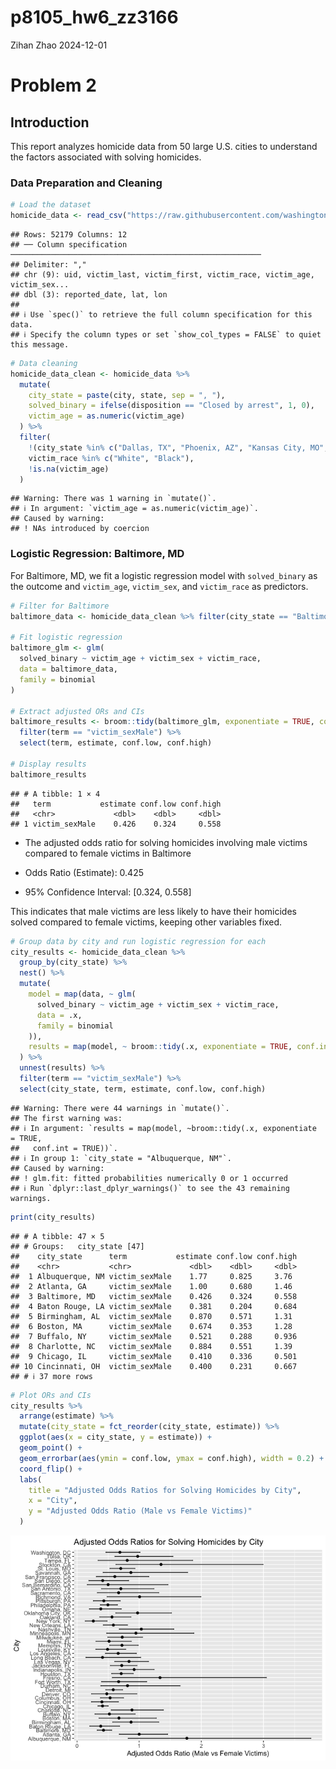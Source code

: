 p8105_hw6_zz3166
================
Zihan Zhao
2024-12-01

# Problem 2

## Introduction

This report analyzes homicide data from 50 large U.S. cities to
understand the factors associated with solving homicides.

### Data Preparation and Cleaning

``` r
# Load the dataset
homicide_data <- read_csv("https://raw.githubusercontent.com/washingtonpost/data-homicides/master/homicide-data.csv")
```

    ## Rows: 52179 Columns: 12
    ## ── Column specification ────────────────────────────────────────────────────────
    ## Delimiter: ","
    ## chr (9): uid, victim_last, victim_first, victim_race, victim_age, victim_sex...
    ## dbl (3): reported_date, lat, lon
    ## 
    ## ℹ Use `spec()` to retrieve the full column specification for this data.
    ## ℹ Specify the column types or set `show_col_types = FALSE` to quiet this message.

``` r
# Data cleaning
homicide_data_clean <- homicide_data %>%
  mutate(
    city_state = paste(city, state, sep = ", "),
    solved_binary = ifelse(disposition == "Closed by arrest", 1, 0),
    victim_age = as.numeric(victim_age)
  ) %>%
  filter(
    !(city_state %in% c("Dallas, TX", "Phoenix, AZ", "Kansas City, MO", "Tulsa, AL")),
    victim_race %in% c("White", "Black"),
    !is.na(victim_age)
  )
```

    ## Warning: There was 1 warning in `mutate()`.
    ## ℹ In argument: `victim_age = as.numeric(victim_age)`.
    ## Caused by warning:
    ## ! NAs introduced by coercion

### Logistic Regression: Baltimore, MD

For Baltimore, MD, we fit a logistic regression model with
`solved_binary` as the outcome and `victim_age`, `victim_sex`, and
`victim_race` as predictors.

``` r
# Filter for Baltimore
baltimore_data <- homicide_data_clean %>% filter(city_state == "Baltimore, MD")

# Fit logistic regression
baltimore_glm <- glm(
  solved_binary ~ victim_age + victim_sex + victim_race,
  data = baltimore_data,
  family = binomial
)

# Extract adjusted ORs and CIs
baltimore_results <- broom::tidy(baltimore_glm, exponentiate = TRUE, conf.int = TRUE) %>%
  filter(term == "victim_sexMale") %>%
  select(term, estimate, conf.low, conf.high)

# Display results
baltimore_results
```

    ## # A tibble: 1 × 4
    ##   term           estimate conf.low conf.high
    ##   <chr>             <dbl>    <dbl>     <dbl>
    ## 1 victim_sexMale    0.426    0.324     0.558

- The adjusted odds ratio for solving homicides involving male victims
  compared to female victims in Baltimore

- Odds Ratio (Estimate): 0.425

- 95% Confidence Interval: \[0.324, 0.558\]

This indicates that male victims are less likely to have their homicides
solved compared to female victims, keeping other variables fixed.

``` r
# Group data by city and run logistic regression for each
city_results <- homicide_data_clean %>%
  group_by(city_state) %>%
  nest() %>%
  mutate(
    model = map(data, ~ glm(
      solved_binary ~ victim_age + victim_sex + victim_race,
      data = .x,
      family = binomial
    )),
    results = map(model, ~ broom::tidy(.x, exponentiate = TRUE, conf.int = TRUE))
  ) %>%
  unnest(results) %>%
  filter(term == "victim_sexMale") %>%
  select(city_state, term, estimate, conf.low, conf.high)
```

    ## Warning: There were 44 warnings in `mutate()`.
    ## The first warning was:
    ## ℹ In argument: `results = map(model, ~broom::tidy(.x, exponentiate = TRUE,
    ##   conf.int = TRUE))`.
    ## ℹ In group 1: `city_state = "Albuquerque, NM"`.
    ## Caused by warning:
    ## ! glm.fit: fitted probabilities numerically 0 or 1 occurred
    ## ℹ Run `dplyr::last_dplyr_warnings()` to see the 43 remaining warnings.

``` r
print(city_results)
```

    ## # A tibble: 47 × 5
    ## # Groups:   city_state [47]
    ##    city_state      term           estimate conf.low conf.high
    ##    <chr>           <chr>             <dbl>    <dbl>     <dbl>
    ##  1 Albuquerque, NM victim_sexMale    1.77     0.825     3.76 
    ##  2 Atlanta, GA     victim_sexMale    1.00     0.680     1.46 
    ##  3 Baltimore, MD   victim_sexMale    0.426    0.324     0.558
    ##  4 Baton Rouge, LA victim_sexMale    0.381    0.204     0.684
    ##  5 Birmingham, AL  victim_sexMale    0.870    0.571     1.31 
    ##  6 Boston, MA      victim_sexMale    0.674    0.353     1.28 
    ##  7 Buffalo, NY     victim_sexMale    0.521    0.288     0.936
    ##  8 Charlotte, NC   victim_sexMale    0.884    0.551     1.39 
    ##  9 Chicago, IL     victim_sexMale    0.410    0.336     0.501
    ## 10 Cincinnati, OH  victim_sexMale    0.400    0.231     0.667
    ## # ℹ 37 more rows

``` r
# Plot ORs and CIs
city_results %>%
  arrange(estimate) %>%
  mutate(city_state = fct_reorder(city_state, estimate)) %>%
  ggplot(aes(x = city_state, y = estimate)) +
  geom_point() +
  geom_errorbar(aes(ymin = conf.low, ymax = conf.high), width = 0.2) +
  coord_flip() +
  labs(
    title = "Adjusted Odds Ratios for Solving Homicides by City",
    x = "City",
    y = "Adjusted Odds Ratio (Male vs Female Victims)"
  )
```

![](p8105_hw6_zz3166_files/figure-gfm/unnamed-chunk-4-1.png)<!-- -->
